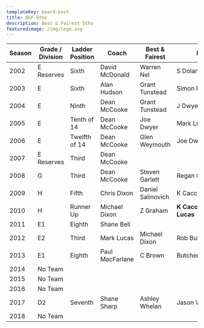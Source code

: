 ```yaml
---
templateKey: board-post
title: B&F 5ths
description: Best & Fairest 5ths
featuredimage: /img/logo.svg
---
```

| **Season** | **Grade / Division** | **Ladder Position** | **Coach**       | **Best & Fairest** | **Runner Up**                  |
| ---------- | -------------------- | ------------------- | --------------- | ------------------ | ------------------------------ |
| 2002       | E Reserves           | Sixth               | David McDonald  | Warren Nel         | S Dolan                        |
| 2003       | E                    | Sixth               | Alan Hudson     | Grant Tunstead     | Simon Reynolds                 |
| 2004       | E                    | Ninth               | Dean McCooke    | Grant Tunstead     | J Dwyer &amp; A Stuckey        |
| 2005       | E                    | Tenth of 14         | Dean McCooke    | Joe Dwyer          | Mark Lucas                     |
| 2006       | E                    | Twelfth of 14       | Dean McCooke    | Glen Weymouth      | Joe Dwyer                      |
| 2007       | E Reserves           | Third               | Dean McCooke    |                    |                                |
| 2008       | G                    | Third               | Dean McCooke    | Steven Garlett     | Regan Cordiero                 |
| 2009       | H                    | Fifth               | Chris Dixon     | Daniel Salinovich  | K Caccianiga / M Lucas         |
| 2010       | H                    | Runner Up           | Michael Dixon   | Z Graham           | **K Caccianiga &amp; M Lucas** |
| 2011       | E1                   | Eighth              | Shane Bell      |                    |                                |
| 2012       | E2                   | Third               | Mark Lucas      | Michael Dixon      | Rob Butcher                    |
| 2013       | E1                   | Eighth              | Paul MacFarlane | C Brown            | Butcher/Fleay/Salinovich       |
| 2014       | No Team              |                     |                 |                    |                                |
| 2015       | No Team              |                     |                 |                    |                                |
| 2016       | No Team              |                     |                 |                    |                                |
| 2017       | D2                   | Seventh             | Shane Sharp     | Ashley Whelan      | Jason Whelan                   |
| 2018       | No Team              |                     |                 |                    |                                |
